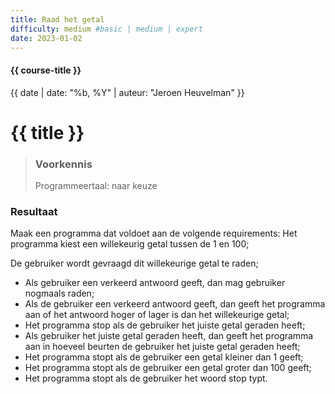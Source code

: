 ```yaml
---
title: Raad het getal
difficulty: medium #basic | medium | expert
date: 2023-01-02
---
```


#### {{ course-title }}
{{ date | date: "%b, %Y" | auteur: "Jeroen Heuvelman" }}


# {{ title }}

> ### Voorkennis
> Programmeertaal: naar keuze

### Resultaat
Maak een programma dat voldoet aan de volgende requirements: 
Het programma kiest een willekeurig getal tussen de 1 en 100; 


De gebruiker wordt gevraagd dit willekeurige getal te raden; 

-	Als gebruiker een verkeerd antwoord geeft, dan mag gebruiker nogmaals raden; 
-	Als de gebruiker een verkeerd antwoord geeft, dan geeft het programma aan of het antwoord hoger of lager is dan het willekeurige getal; 
-	Het programma stop als de gebruiker het juiste getal geraden heeft; 
-	Als gebruiker het juiste getal geraden heeft, dan geeft het programma aan in hoeveel beurten de gebruiker het juiste getal geraden heeft;
-	Het programma stopt als de gebruiker een getal kleiner dan 1 geeft; 
-	Het programma stopt als de gebruiker een getal groter dan 100 geeft; 
-	Het programma stopt als de gebruiker het woord stop typt. 



